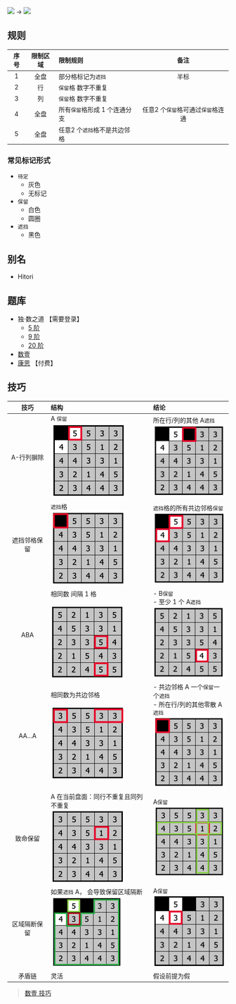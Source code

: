 ![](https://www.conceptispuzzles.com/zh/picture/11/1368.gif) ->
![](https://www.conceptispuzzles.com/zh/picture/11/1369.gif)

## 规则
| 序号 | 限制区域 | 限制规则 | 备注 |
| :---: | :---: | :--- | :---: |
| 1 | 全盘 | 部分格标记为`遮挡` | 半标 |
| 2 | 行 | `保留`格 数字不重复 | |
| 3 | 列 | `保留`格 数字不重复 | |
| 4 | 全盘 | 所有`保留`格形成 1 个连通分支 | 任意2 个`保留`格可通过`保留`格连通 |
| 5 | 全盘 | 任意2 个`遮挡`格不是共边邻格 | |

### 常见标记形式
- `待定`
  - 灰色
  - 无标记
- `保留`
  - 白色
  - 圆圈
- `遮挡`
  - 黑色

## 别名
- Hitori

## 题库
- 独·数之道 【需要登录】
  - [5 阶](http://www.sudokufans.org.cn/lx/loos.index.php?w=5)
  - [9 阶](http://www.sudokufans.org.cn/lx/loos.index.php?w=9)
  - [20 阶](http://www.sudokufans.org.cn/lx/loos.index.php?w=20)
- [数壹](https://cn.puzzle-hitori.com/)
- [康思](https://www.conceptispuzzles.com/zh/index.aspx?uri=puzzle/hitori) 【付费】

## 技巧
| 技巧 | 结构 | 结论 |
| :---: | :--- | :--- |
| A-行列摒除 | A `保留`<br/>![A-行列摒除结构] | 所在行/列的其他 A`遮挡`<br/>![A-行列摒除结论] |
| 遮挡邻格保留 | `遮挡`格<br/>![遮挡邻格保留结构] | `遮挡`格的所有共边邻格`保留`<br/>![遮挡邻格保留结论] |
| ABA | 相同数 间隔 1 格<br/><br/>![ABA-结构] | - B`保留`<br/>- 至少 1 个 A`遮挡`<br/>![ABA-结论] |
| AA...A | 相同数为共边邻格<br/><br/>![AA...A-结构] | - 共边邻格 A 一个`保留`一个`遮挡`<br/>- 所在行/列的其他零散 A`遮挡`<br/>![AA...A-结论] |
| 致命保留 | A 在当前盘面：同行不重复且同列不重复<br/>![A-致命保留结构] | A`保留`<br/>![A-致命保留结论] |
| 区域隔断保留 | 如果`遮挡` A， 会导致保留区域隔断<br/>![区域隔断保留结构] | A`保留`<br/>![区域隔断保留结论] |
| 矛盾链 | 灵活 | 假设前提为假 |

> [数壹 技巧](https://www.conceptispuzzles.com/zh/index.aspx?uri=puzzle/hitori/techniques)

[ABA-结构]: ../../../images/数壹/ABA-结构.png
[ABA-结论]: ../../../images/数壹/ABA-结论.png
[AA...A-结构]: ../../../images/数壹/AA...A-结构.png
[AA...A-结论]: ../../../images/数壹/AA...A-结论.png
[A-行列摒除结构]: ../../../images/数壹/A-行列摒除结构.png
[A-行列摒除结论]: ../../../images/数壹/A-行列摒除结论.png
[遮挡邻格保留结构]: ../../../images/数壹/AA...A-结论.png
[遮挡邻格保留结论]: ../../../images/数壹/遮挡邻格保留结论.png
[A-致命保留结构]: ../../../images/数壹/A-致命保留结构.png
[A-致命保留结论]: ../../../images/数壹/A-致命保留结论.png
[区域隔断保留结构]: ../../../images/数壹/区域隔断保留结构.png
[区域隔断保留结论]: ../../../images/数壹/区域隔断保留结论.png